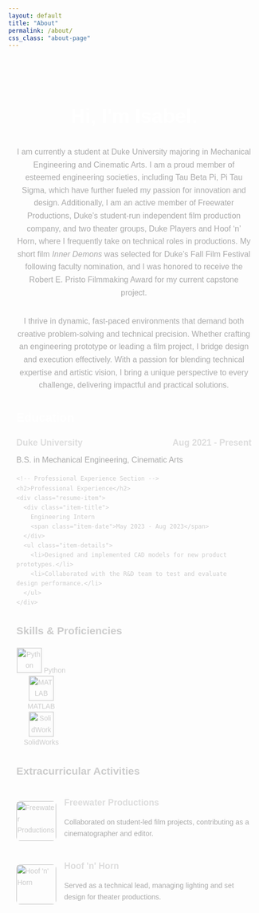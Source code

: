 ```yaml
---
layout: default
title: "About"
permalink: /about/
css_class: "about-page"
---
```


<div class="about-wrapper">
  <!-- About Section -->
  <div class="about-content">
    <h1>Hi, I'm Isabel.</h1>
    <p>
      I am currently a student at Duke University majoring in Mechanical Engineering and Cinematic Arts. 
      I am a proud member of esteemed engineering societies, including Tau Beta Pi, Pi Tau Sigma, which 
      have further fueled my passion for innovation and design. Additionally, I am an active member of 
      Freewater Productions, Duke’s student-run independent film production company, and two theater 
      groups, Duke Players and Hoof ‘n’ Horn, where I frequently take on technical roles in productions. 
      My short film <i>Inner Demons</i> was selected for Duke’s Fall Film Festival following faculty nomination, 
      and I was honored to receive the Robert E. Pristo Filmmaking Award for my current capstone project.
    </p>
    <p>
      I thrive in dynamic, fast-paced environments that demand both creative problem-solving and technical precision. 
      Whether crafting an engineering prototype or leading a film project, I bridge design and execution effectively. 
      With a passion for blending technical expertise and artistic vision, I bring a unique perspective to every challenge, 
      delivering impactful and practical solutions.
    </p>
  </div>

  <!-- Education Section -->
  <div class="resume-section">
    <h2>Education</h2>
    <div class="resume-item">
      <div class="item-title">
        Duke University
        <span class="item-date">Aug 2021 - Present</span>
      </div>
      <div class="item-subtitle">B.S. in Mechanical Engineering, Cinematic Arts</div>
    </div>

    <!-- Professional Experience Section -->
    <h2>Professional Experience</h2>
    <div class="resume-item">
      <div class="item-title">
        Engineering Intern
        <span class="item-date">May 2023 - Aug 2023</span>
      </div>
      <ul class="item-details">
        <li>Designed and implemented CAD models for new product prototypes.</li>
        <li>Collaborated with the R&D team to test and evaluate design performance.</li>
      </ul>
    </div>
  </div>

  <!-- Skills Section -->
  <h2>Skills & Proficiencies</h2>
  <div class="skills-grid">
    <div class="skill-item">
      <img src="assets/images/python.png" alt="Python" />
      <span>Python</span>
    </div>
    <div class="skill-item">
      <img src="assets/images/matlab.png" alt="MATLAB" />
      <span>MATLAB</span>
    </div>
    <div class="skill-item">
      <img src="assets/images/solidworks.png" alt="SolidWorks" />
      <span>SolidWorks</span>
    </div>
  </div>

  <!-- Extracurricular Section -->
  <h2>Extracurricular Activities</h2>
  <div class="extracurricular">
    <div class="activity-row">
      <img src="assets/images/freewater.png" alt="Freewater Productions" class="activity-image" />
      <div class="activity-details">
        <div class="activity-title">Freewater Productions</div>
        <p>Collaborated on student-led film projects, contributing as a cinematographer and editor.</p>
      </div>
    </div>
    <div class="activity-row">
      <img src="assets/images/hoofnhorn.png" alt="Hoof 'n' Horn" class="activity-image" />
      <div class="activity-details">
        <div class="activity-title">Hoof 'n' Horn</div>
        <p>Served as a technical lead, managing lighting and set design for theater productions.</p>
      </div>
    </div>
  </div>
</div>

<style>
/* General Styling */
.about-wrapper {
  max-width: 800px;
  margin: 0 auto;
  padding: 2rem 1rem;
  font-family: 'Poppins', sans-serif;
  line-height: 1.6;
  color: #ccc;
}

.about-content h1 {
  font-size: 2.5rem;
  color: white;
  text-align: center;
}

.about-content p {
  font-size: 1rem;
  color: #aaa;
  text-align: center;
  margin-bottom: 2rem;
}

/* Resume Section */
.resume-section {
  margin-top: 2rem;
}

.resume-section h2 {
  font-size: 1.5rem;
  color: white;
  margin-bottom: 1rem;
  text-align: left;
}

.resume-item {
  margin-bottom: 1rem;
}

.item-title {
  display: flex;
  justify-content: space-between;
  font-size: 1.1rem;
  color: #ddd;
  font-weight: 600;
}

.item-subtitle {
  font-size: 1rem;
  color: #aaa;
  margin-top: 0.5rem;
}

.item-details {
  margin-top: 0.5rem;
  padding-left: 1.2rem;
}

.item-details li {
  font-size: 0.9rem;
  color: #ccc;
  list-style: circle;
  margin-bottom: 0.5rem;
}

/* Skills Section */
  .skills {
    display: flex;
    justify-content: center;
    gap: 1rem;
    flex-wrap: wrap;
  }

  .skill-item {
    text-align: center;
    width: 100px;
  }

  .skill-item img {
    width: 50px;
    height: 50px;
  }

/* Extracurricular Section */
.extracurricular {
  margin-top: 2rem;
}

.activity-row {
  display: flex;
  align-items: center;
  margin-bottom: 1.5rem;
}

.activity-image {
  width: 80px;
  height: 80px;
  margin-right: 1rem;
  border-radius: 8px;
}

.activity-details {
  flex: 1;
}

.activity-title {
  font-size: 1.1rem;
  color: #ddd;
  font-weight: 600;
}

.activity-details p {
  font-size: 0.9rem;
  color: #aaa;
}
</style>
